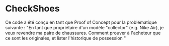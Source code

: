 # CheckShoes

Ce code a été conçu en tant que Proof of Concept pour la problématique suivante :
"En tant que propriétaire d'un modèle "collector" (e.g. Nike Air), je veux revendre ma paire de chaussures. Comment prouver à l'acheteur que ce sont les originales, et lister l'historique de possession "

